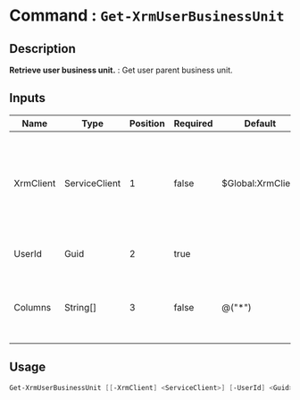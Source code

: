 # Command : `Get-XrmUserBusinessUnit` 

## Description

**Retrieve user business unit.** : Get user parent business unit.

## Inputs

Name|Type|Position|Required|Default|Description
----|----|--------|--------|-------|-----------
XrmClient|ServiceClient|1|false|$Global:XrmClient|Xrm connector initialized to target instance. Use latest one by default. (Dataverse ServiceClient)
UserId|Guid|2|true||System user unique identifier.
Columns|String[]|3|false|@("*")|Specify expected columns to retrieve. (Default : all columns)


## Usage

```Powershell 
Get-XrmUserBusinessUnit [[-XrmClient] <ServiceClient>] [-UserId] <Guid> [[-Columns] <String[]>] [<CommonParameters>]
``` 


